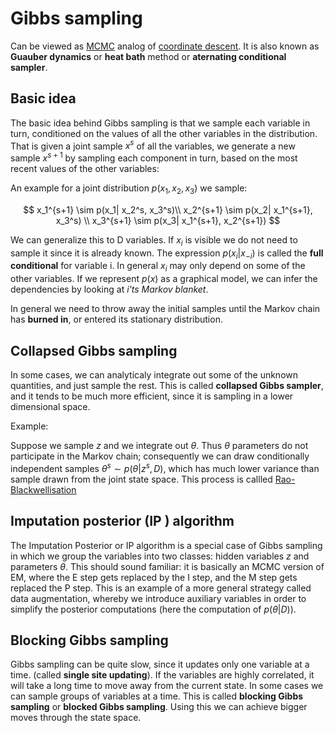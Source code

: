 # Gibbs sampling
Can be viewed as [MCMC](markov_chain_monte_carlo_inference.md) analog of [coordinate descent](coordinate_descent.md). It is also known as **Guauber dynamics** or **heat bath** method or **aternating conditional sampler**.

## Basic idea
The basic idea behind Gibbs sampling is that we sample each variable in turn, conditioned on the values of all the other variables in the distribution. That is given a joint sample $x^s$ of all the variables, we generate a new sample $x^{s+1}$ by sampling each component in turn, based on the most recent values of the other variables:

An example for a joint distribution $p(x_1, x_2, x_3)$ we sample:

$$
    x_1^{s+1} \sim p(x_1| x_2^s, x_3^s)\\
    x_2^{s+1} \sim p(x_2| x_1^{s+1}, x_3^s) \\
    x_3^{s+1} \sim p(x_3| x_1^{s+1}, x_2^{s+1})
$$

We can generalize this to D variables. If $x_i$ is visible we do not need to sample it since it is already known. The expression $p(x_i|x_{-i})$ is called the **full conditional** for variable i. In general $x_i$ may only depend on some of the other variables. If we represent $p(x)$ as a graphical model, we can infer the dependencies by looking at *i'ts Markov blanket*. 

In general we need to throw away the initial samples until the Markov chain has **burned in**, or entered its stationary distribution.

## Collapsed Gibbs sampling

In some cases, we can analyticaly integrate out some of the unknown quantities, and just sample the rest. This is called **collapsed Gibbs sampler**, and it tends to be much more efficient, since it is sampling in a lower dimensional space. 

Example:

Suppose we sample $z$ and we integrate out $\theta$. Thus $\theta$ parameters do not participate in the Markov chain; consequently we can draw conditionally independent samples $\theta^s \sim p(\theta|z^s, D)$, which has much lower variance than sample drawn from the joint state space. This process is callled [Rao-Blackwellisation](rao_blackwell.md)

## Imputation posterior (IP ) algorithm

The Imputation Posterior or IP algorithm is a special case of Gibbs sampling in which we group the variables into two classes: hidden variables $z$ and parameters $\theta$. This should sound familiar: it is basically an MCMC version of EM, where the E step gets replaced by the I step, and the M step gets replaced the P step. This is an example of a more general strategy called data augmentation, whereby we introduce auxiliary variables in order to simplify the posterior computations (here the computation of $p(\theta|D)$).

## Blocking Gibbs sampling

Gibbs sampling can be quite slow, since it updates only one variable at a time. (called **single site updating**). If the variables are highly correlated, it will take a long time to move away from the current state. In some cases we can sample groups of variables at a time. This is called **blocking Gibbs sampling** or **blocked Gibbs sampling**. Using this we can achieve bigger moves through the state space.